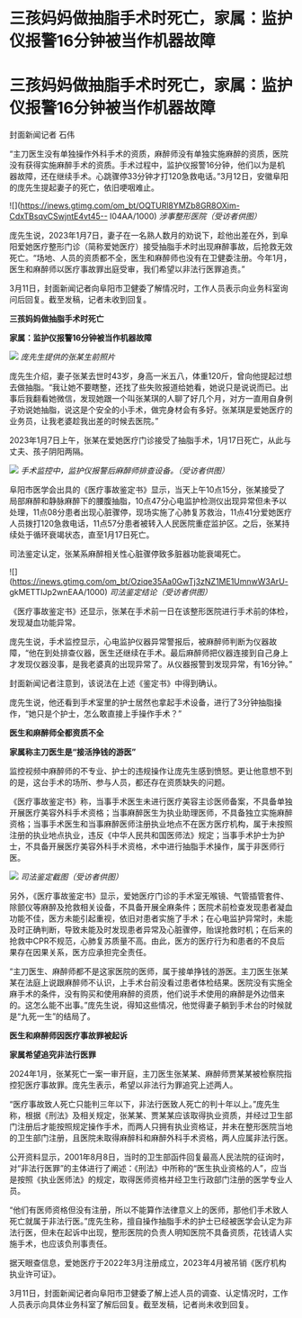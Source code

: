 # 三孩妈妈做抽脂手术时死亡，家属：监护仪报警16分钟被当作机器故障

# 三孩妈妈做抽脂手术时死亡，家属：监护仪报警16分钟被当作机器故障

封面新闻记者 石伟

“主刀医生没有单独操作外科手术的资质，麻醉师没有单独实施麻醉的资质，医院没有获得实施麻醉手术的资质。手术过程中，监护仪报警16分钟，他们以为是机器故障，还在继续手术。心跳骤停33分钟才打120急救电话。”3月12日，安徽阜阳的庞先生提起妻子的死亡，依旧哽咽难止。

![](https://inews.gtimg.com/om_bt/OQTURl8YMZb8GR8OXim-CdxTBsqvCSwjntE4vt45--
I04AA/1000) _涉事整形医院（受访者供图）_

庞先生说，2023年1月7日，妻子在一名熟人数月的劝说下，趁他出差在外，到阜阳爱她医疗整形门诊（简称爱她医疗）接受抽脂手术时出现麻醉事故，后抢救无效死亡。“场地、人员的资质都不全，医生和麻醉师也没有在卫健委注册。今年1月，医生和麻醉师以医疗事故罪出庭受审，我们希望以非法行医罪追责。”

3月11日，封面新闻记者向阜阳市卫健委了解情况时，工作人员表示向业务科室询问后回复。截至发稿，记者未收到回复。

**三孩妈妈做抽脂手术时死亡**

**家属：监护仪报警16分钟被当作机器故障**

![](https://inews.gtimg.com/om_bt/ONamaQBzhRKcPgZRj8D5a57sfQ43vZbbNiKBQN2pwPyfsAA/1000)
_庞先生提供的张某生前照片_

庞先生介绍，妻子张某去世时43岁，身高一米五八，体重120斤，曾向他提起过想去做抽脂。“我让她不要瞎整，还找了些失败报道给她看，她说只是说说而已。出事后我翻看她微信，发现她跟一个叫张某琪的人聊了好几个月，对方一直用自身例子劝说她抽脂，说这是个安全的小手术，做完身材会有多好。张某琪是爱她医疗的业务员，让我老婆趁我出差的时候去医院。”

2023年1月7日上午，张某在爱她医疗门诊接受了抽脂手术，1月17日死亡，从此与丈夫、孩子阴阳两隔。

![](https://inews.gtimg.com/om_bt/OHhGpq2MsQtSyD7xySuWEf6HHiAx-570fTOf11_5DmkvcAA/1000)
_手术监控中，监护仪报警后麻醉师排查设备。（受访者供图）_

阜阳市医学会出具的《医疗事故鉴定书》显示，当天上午10点15分，张某接受了局部麻醉和静脉麻醉下的腰腹抽脂，10点47分心电监护检测仪出现异常但未予以处理，11点08分患者出现心脏骤停，现场实施了心肺复苏救治，11点41分爱她医疗人员拨打120急救电话，11点57分患者被转入人民医院重症监护区。之后，张某持续处于循环衰竭状态，直至1月17日死亡。

司法鉴定认定，张某系麻醉相关性心脏骤停致多脏器功能衰竭死亡。

![](https://inews.gtimg.com/om_bt/Oziqe35Aa0GwTj3zNZ1ME1UmnwW3ArU-
gkMETTIJp2wnEAA/1000) _司法鉴定结论（受访者供图）_

《医疗事故鉴定书》还显示，张某在手术前一日在该整形医院进行手术前的体检，发现凝血功能异常。

庞先生说，手术监控显示，心电监护仪器异常警报后，被麻醉师判断为仪器故障，“他在到处排查仪器，医生还继续在手术。最后麻醉师把仪器连接到自己身上才发现仪器没事，是我老婆真的出现异常了。从仪器报警到发现异常，有16分钟。”

封面新闻记者注意到，该说法在上述《鉴定书》中得到确认。

庞先生说，他还看到手术室里的护士居然也拿起手术设备，进行了3分钟抽脂操作，“她只是个护士，怎么敢直接上手操作手术？”

**医生和麻醉师全都资质不全**

**家属称主刀医生是“接活挣钱的游医”**

监控视频中麻醉师的不专业、护士的违规操作让庞先生感到愤怒。更让他意想不到的是，这台手术的场所、参与人员，都还存在资质缺失的问题。

《医疗事故鉴定书》称，当事手术医生未进行医疗美容主诊医师备案，不具备单独开展医疗美容外科手术资格；当事麻醉医生为执业助理医师，不具备独立实施麻醉资格；当事手术医生和当事麻醉医师注册执业地点不在医方医疗机构，属于未按照注册的执业地点执业，违反《中华人民共和国医师法》规定；当事手术护士为护士，不具备开展医疗美容外科手术资格，术中进行抽脂手术操作，属于非医师行医。

![](https://inews.gtimg.com/om_bt/OWPxbOMqVlQQksr6j1nngDiLoBGx3NYJhmpmoEKqyl4JYAA/1000)
_司法鉴定截图（受访者供图）_

另外，《医疗事故鉴定书》显示，爱她医疗门诊的手术室无喉镜、气管插管套件、除颤仪等麻醉及抢救相关设备，不具备开展全麻条件；医院术前检查发现患者凝血功能不佳，医方未能引起重视，依旧对患者实施了手术；在心电监护异常时，未能及时正确判断，导致未能及时发现患者异常及心脏骤停，贻误抢救时机；在后来的抢救中CPR不规范，心肺复苏质量不高。由此，医方的医疗行为和患者的不良后果存在因果关系，医方应承担完全责任。

“主刀医生、麻醉师都不是这家医院的医师，属于接单挣钱的游医。主刀医生张某某在法庭上说跟麻醉师不认识，上手术台前没看过患者体检结果。医院没有实施全麻手术的条件，没有购买和使用麻醉的资质，他们说手术使用的麻醉是外边借来的。这怎么能不出事。”庞先生说，得知这些情况，他觉得妻子躺到手术台的时候就是“九死一生”的结局了。

**医生和麻醉师因医疗事故罪被起诉**

**家属希望追究非法行医罪**

2024年1月，张某死亡一案一审开庭，主刀医生张某某、麻醉师贾某某被检察院指控犯医疗事故罪。庞先生表示，希望以非法行为罪追究上述两人。

“医疗事故致人死亡只能判三年以下，非法行医致人死亡的判十年以上。”庞先生称，根据《刑法》及相关规定，张某某、贾某某应该取得执业资质，并经过卫生部门注册后才能按照规定操作手术，而两人只拥有执业资格证，并未在整形医院当地的卫生部门注册，且医院未取得麻醉科和麻醉外科手术资格，两人应属非法行医。

公开资料显示，2001年8月8日，当时的卫生部函件回复最高人民法院的征询时，对“非法行医罪”的主体进行了阐述：《刑法》中所称的“医生执业资格的人”，应当是按照《执业医师法》的规定，取得医师资格并经卫生行政部门注册的医学专业人员。

“他们有医师资格但没有注册，所以不能算作法律意义上的医师，那他们手术致人死亡就属于非法行医。”庞先生称，擅自操作抽脂手术的护士已经被医学会认定为非法行医，但未在起诉中出现，整形医院的负责人明知医院不具备资质，花钱请人实施手术，也应该负刑事责任。

据天眼查信息，爱她医疗于2022年3月注册成立，2023年4月被吊销《医疗机构执业许可证》。

3月11日，封面新闻记者向阜阳市卫健委了解上述人员的调查、认定情况时，工作人员表示向具体业务科室了解后回复。截至发稿，记者尚未收到回复。

